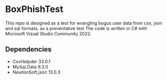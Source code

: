 # BoxPhishTest
This repo is designed as a test for wrangling bogus user data from csv, json and sql formats, as a preventative test
The code is written in C# with Microsoft Visual Studio Community 2022.

## Dependencies
- CsvHelpder 33.0.1
- MySql.Data 9.3.0
- NewtonSoft.json 13.0.3

  
